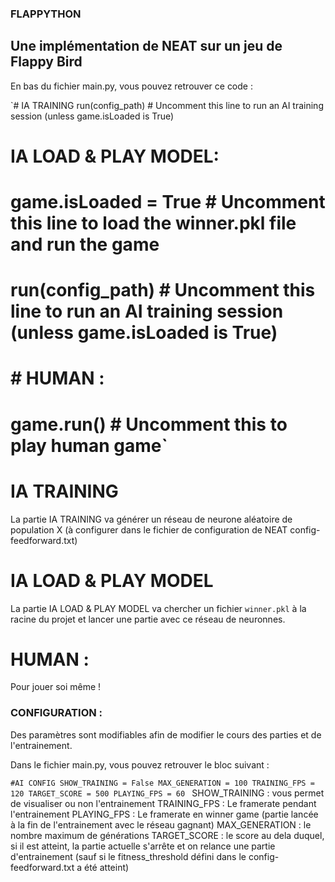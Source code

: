 ### FLAPPYTHON
## Une implémentation de NEAT sur un jeu de Flappy Bird

En bas du fichier main.py, vous pouvez retrouver ce code : 

`# IA TRAINING
run(config_path) # Uncomment this line to run an AI training session (unless game.isLoaded is True)

# IA LOAD & PLAY MODEL:
# game.isLoaded = True # Uncomment this line to load the winner.pkl file and run the game
# run(config_path) # Uncomment this line to run an AI training session (unless game.isLoaded is True)

# # HUMAN :
# game.run() # Uncomment this to play human game`

# IA TRAINING
La partie IA TRAINING va générer un réseau de neurone aléatoire de population X (à configurer dans le fichier de configuration de NEAT config-feedforward.txt)
# IA LOAD & PLAY MODEL
La partie IA LOAD & PLAY MODEL va chercher un fichier `winner.pkl` à la racine du projet et lancer une partie avec ce réseau de neuronnes. 
# HUMAN :
Pour jouer soi même !

### CONFIGURATION :

Des paramètres sont modifiables afin de modifier le cours des parties et de l'entrainement. 

Dans le fichier main.py, vous pouvez retrouver le bloc suivant : 

`#AI CONFIG
SHOW_TRAINING = False
MAX_GENERATION = 100
TRAINING_FPS = 120
TARGET_SCORE = 500
PLAYING_FPS = 60
`
SHOW_TRAINING : vous permet de visualiser ou non l'entrainement
TRAINING_FPS : Le framerate pendant l'entrainement
PLAYING_FPS : Le framerate en winner game (partie lancée à la fin de l'entrainement avec le réseau gagnant)
MAX_GENERATION : le nombre maximum de générations 
TARGET_SCORE : le score au dela duquel, si il est atteint, la partie actuelle s'arrête et on relance une partie d'entrainement (sauf si le fitness_threshold défini dans le config-feedforward.txt a été atteint)
